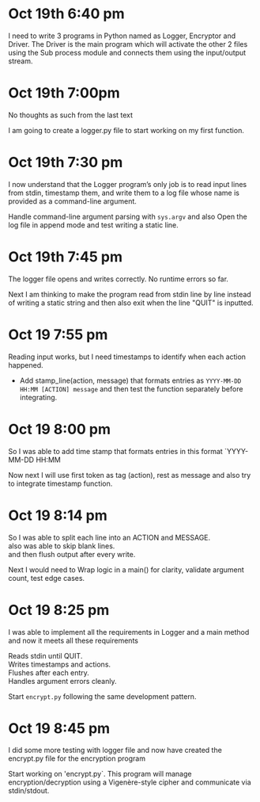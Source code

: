 # Oct 19th 6:40 pm
I need to write 3 programs in Python named as Logger, Encryptor and Driver. The Driver is the main program which will activate the other 2 files using the Sub process module  and connects them using the input/output stream.
# Oct 19th 7:00pm
No thoughts as such from the last text

I am going to create a logger.py file to start working on my first function.
# Oct 19th 7:30 pm

I now understand that the Logger program’s only job is to read input lines from stdin, timestamp them, and write them to a log file whose name is provided as a command-line argument.


Handle command-line argument parsing with `sys.argv` and also Open the log file in append mode and test writing a static line.

# Oct 19th 7:45 pm
 
The logger file opens and writes correctly. No runtime errors so far.  


Next I am thinking to make the program read from stdin line by line instead of writing a static string and then also exit when the line "QUIT" is inputted.

# Oct 19 7:55 pm

Reading input works, but I need timestamps to identify when each action happened.

 
- Add stamp_line(action, message) that formats entries as `YYYY-MM-DD HH:MM [ACTION] message` and then test the function separately before integrating.

# Oct 19 8:00 pm  
So I was able to add time stamp that formats entries in this format `YYYY-MM-DD HH:MM

Now next I will use first token as tag (action), rest as message and also try to integrate timestamp function.

# Oct 19 8:14 pm  
So I was able to split each line into an ACTION and MESSAGE.  
also was able to skip blank lines.  
and then flush output after every write.

Next I would need to Wrap logic in a main() for clarity, validate argument count, test edge cases.

# Oct 19 8:25 pm
I was able to implement all the requirements in Logger and a main method and now it meets all these requirements  
 
 Reads stdin until QUIT.  
 Writes timestamps and actions.  
 Flushes after each entry.  
 Handles argument errors cleanly.  


Start `encrypt.py` following the same development pattern.

# Oct 19 8:45 pm
I did some more testing with logger file and now have created the encrypt.py file for the encryption program

Start working on 'encrypt.py`. This program will manage encryption/decryption using a Vigenère-style cipher and communicate via stdin/stdout.
